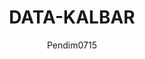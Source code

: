 ---
author: Pendim0715
title: "DATA-KALBAR"
thumbnail: /Aplikasi-Data-Kalbar/thumbnails/data_kalbar.png
eurl: https://data.kalbarprov.go.id/organization/badan-penelitian-dan-pengembangan-prov-kalbar
---